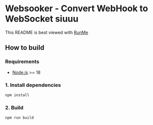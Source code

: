 # Websooker - Convert WebHook to WebSocket siuuu

This README is best viewed with [RunMe](https://runme.dev)

## How to build

### Requirements

- [Node.js](https://nodejs.org) >= 18

### 1. Install dependencies

```sh
npm install

```

### 2. Build

```sh
npm run build
```
